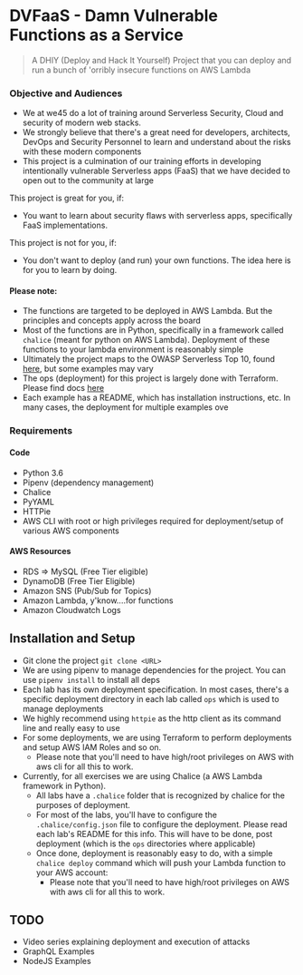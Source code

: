 # DVFaaS - Damn Vulnerable Functions as a Service

> A DHIY (Deploy and Hack It Yourself) Project that you can deploy and run a bunch of 'orribly insecure functions on AWS Lambda

### Objective and Audiences

* We at we45 do a lot of training around Serverless Security, Cloud and security of modern web stacks.
* We strongly believe that there's a great need for developers, architects, DevOps and Security Personnel to learn and understand about the risks with these modern components
* This project is a culmination of our training efforts in developing intentionally vulnerable Serverless apps (FaaS) that we have decided to open out to the community at large


This project is great for you, if:
* You want to learn about security flaws with serverless apps, specifically FaaS implementations.

This project is not for you, if:
* You don't want to deploy (and run) your own functions. The idea here is for you to learn by doing.

#### Please note:
* The functions are targeted to be deployed in AWS Lambda. But the principles and concepts apply across the board
* Most of the functions are in Python, specifically in a framework called `chalice` (meant for python on AWS Lambda). Deployment of these functions to your lambda environment is reasonably simple
* Ultimately the project maps to the OWASP Serverless Top 10, found [here](https://www.owasp.org/index.php/OWASP_Serverless_Top_10_Project), but some examples may vary
* The ops (deployment) for this project is largely done with Terraform. Please find docs [here](https://www.terraform.io/docs/providers/aws/)
* Each example has a README, which has installation instructions, etc. In many cases, the deployment for multiple examples ove


### Requirements
#### Code
* Python 3.6
* Pipenv (dependency management)
* Chalice
* PyYAML
* HTTPie
* AWS CLI with root or high privileges required for deployment/setup of various AWS components

#### AWS Resources
* RDS => MySQL (Free Tier eligible)
* DynamoDB (Free Tier Eligible)
* Amazon SNS (Pub/Sub for Topics)
* Amazon Lambda, y'know....for functions
* Amazon Cloudwatch Logs


## Installation and Setup
* Git clone the project `git clone <URL>`
* We are using pipenv to manage dependencies for the project. You can use `pipenv install` to install all deps
* Each lab has its own deployment specification. In most cases, there's a specific deployment directory in each lab called `ops`
which is used to manage deployments
* We highly recommend using `httpie` as the http client as its command line and really easy to use
* For some deployments, we are using Terraform to perform deployments and setup AWS IAM Roles and so on.
    * Please note that you'll need to have high/root privileges on AWS with aws cli for all this to work.
* Currently, for all exercises we are using Chalice (a AWS Lambda framework in Python).
    * All labs have a `.chalice` folder that is recognized by chalice for the purposes of deployment.
    * For most of the labs, you'll have to configure the `.chalice/config.json` file to configure the deployment. Please read each lab's README for this info.
    This will have to be done, post deployment (which is the `ops` directories where applicable)
    * Once done, deployment is reasonably easy to do, with a simple `chalice deploy` command which will push your Lambda function to your AWS account:
        * Please note that you'll need to have high/root privileges on AWS with aws cli for all this to work.



## TODO
* Video series explaining deployment and execution of attacks
* GraphQL Examples
* NodeJS Examples
